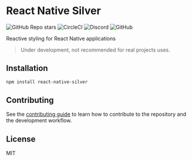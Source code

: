 # React Native Silver

![GitHub Repo stars](https://img.shields.io/github/stars/ehsanbigzad/react-native-silver?style=flat-square)
![CircleCI](https://img.shields.io/circleci/build/github/ehsanbigzad/react-native-silver?style=flat-square&token=398429751e4545421347dbc9ad34a85e24a35848)
![Discord](https://img.shields.io/discord/1022436158438912102?color=%237289da&style=flat-square)
![GitHub](https://img.shields.io/github/license/ehsanbigzad/react-native-silver?style=flat-square)

Reactive styling for React Native applications

> Under development, not recommended for real projects uses.

## Installation

```sh
npm install react-native-silver
```

## Contributing

See the [contributing guide](CONTRIBUTING.md) to learn how to contribute to the repository and the development workflow.

## License

MIT
